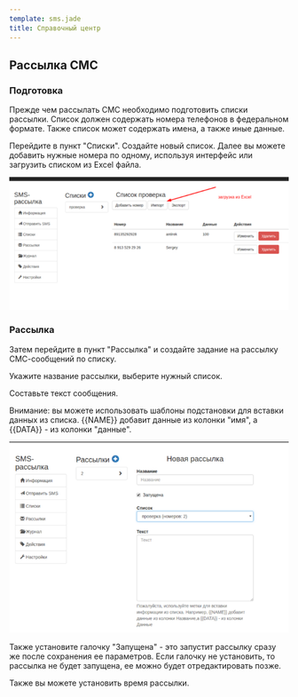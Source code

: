 ```yaml
--- 
template: sms.jade
title: Справочный центр
---
```


## Рассылка СМС


### Подготовка

Прежде чем рассылать СМС необходимо подготовить списки рассылки. Список должен содержать номера телефонов в федеральном формате. Также список может содержать имена, а также иные данные.

Перейдите в пункт "Списки". Создайте новый список. Далее вы можете добавить нужные номера по одному, используя интерфейс или загрузить списком из Excel файла. 

![](images/list.png)

### Рассылка

Затем перейдите в пункт "Рассылка" и создайте задание на рассылку СМС-сообщений по списку. 

Укажите название рассылки, выберите нужный список. 

Составьте текст сообщения. 

Внимание: вы можете использовать шаблоны подстановки для вставки данных из списка. {{NAME}} добавит данные из колонки "имя", а {{DATA}} - из колонки "данные". 

![](images/prepare_task.png)

Также установите галочку "Запущена" - это запустит рассылку сразу же после сохранения ее параметров. Если галочку не установить, то рассылка не будет запущена, ее можно будет отредактировать позже.

Также вы можете установить время рассылки.

